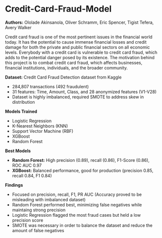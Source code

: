 # Credit-Card-Fraud-Model
**Authors:** Ololade Akinsanola, Oliver Schramm, Eric Spencer, Tigist Tefera, Avery Walker

Credit card fraud is one of the most pertinent issues in the financial world today. It has the potential to cause immense 
financial losses and credit damage for both the private and public financial sectors on all economic levels. Everybody with 
a credit card is vulnerable to credit card fraud, which adds to the potential danger posed by its existence. The motivation 
behind this project is to combat credit card fraud, which affects businesses, financial institutions, individuals, and the broader 
community.  

**Dataset:** Credit Card Fraud Detection dataset from Kaggle
  - 284,807 transactions (492 fraudulent)
  - 31 features: Time, Amount, Class, and 28 anonymized features (V1-V28)
  - Dataset is highly imbalanced, required SMOTE to address skew in distribution

**Models Trained**
  - Logistic Regression
  - K-Nearest Neighbors (KNN)
  - Support Vector Machine (RBF)
  - XGBoost
  - Random Forest

**Best Models**
  - **Random Forest:** High precision (0.89), recall (0.86), F1-Score (0.86), ROC AUC 0.97
  - **XGBoost:** Balanced performance, good for production (precision 0.85, recall 0.84, F1 0.84)

**Findings**
  - Focused on precision, recall, F1, PR AUC (Accuracy proved to be misleading with imbalanced dataset)
  - Random Forest performed best, minimizing false negatives while maintaing strong precision
  - Logistic Regression flagged the most fraud cases but held a low precision score
  - SMOTE was necessary in order to balance the dataset and reduce the amount of false negatives
